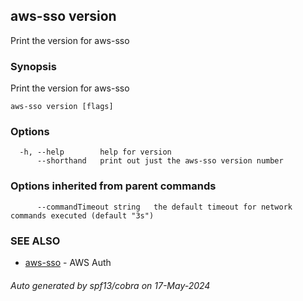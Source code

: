 ## aws-sso version

Print the version for aws-sso

### Synopsis

Print the version for aws-sso

```
aws-sso version [flags]
```

### Options

```
  -h, --help        help for version
      --shorthand   print out just the aws-sso version number
```

### Options inherited from parent commands

```
      --commandTimeout string   the default timeout for network commands executed (default "3s")
```

### SEE ALSO

* [aws-sso](aws-sso.md)	 - AWS Auth

###### Auto generated by spf13/cobra on 17-May-2024
